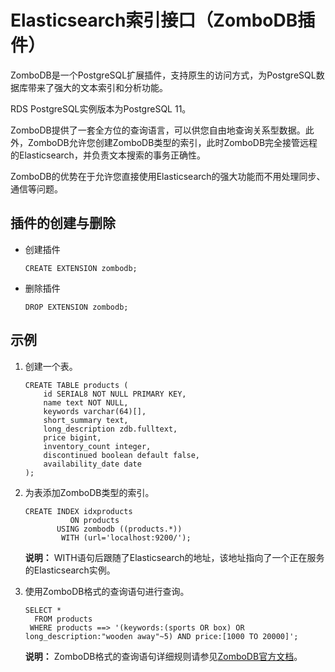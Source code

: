 # Elasticsearch索引接口（ZomboDB插件）

ZomboDB是一个PostgreSQL扩展插件，支持原生的访问方式，为PostgreSQL数据库带来了强大的文本索引和分析功能。

RDS PostgreSQL实例版本为PostgreSQL 11。

ZomboDB提供了一套全方位的查询语言，可以供您自由地查询关系型数据。此外，ZomboDB允许您创建ZomboDB类型的索引，此时ZomboDB完全接管远程的Elasticsearch，并负责文本搜索的事务正确性。

ZomboDB的优势在于允许您直接使用Elasticsearch的强大功能而不用处理同步、通信等问题。

## 插件的创建与删除

-   创建插件

    ```
    CREATE EXTENSION zombodb;
    ```

-   删除插件

    ```
    DROP EXTENSION zombodb;
    ```


## 示例

1.  创建一个表。

    ```
    CREATE TABLE products (
        id SERIAL8 NOT NULL PRIMARY KEY,
        name text NOT NULL,
        keywords varchar(64)[],
        short_summary text,
        long_description zdb.fulltext,
        price bigint,
        inventory_count integer,
        discontinued boolean default false,
        availability_date date
    );
    ```

2.  为表添加ZomboDB类型的索引。

    ```
    CREATE INDEX idxproducts
              ON products
           USING zombodb ((products.*))
            WITH (url='localhost:9200/');
    ```

    **说明：** WITH语句后跟随了Elasticsearch的地址，该地址指向了一个正在服务的Elasticsearch实例。

3.  使用ZomboDB格式的查询语句进行查询。

    ```
    SELECT *
      FROM products
     WHERE products ==> '(keywords:(sports OR box) OR long_description:"wooden away"~5) AND price:[1000 TO 20000]';
    ```

    **说明：** ZomboDB格式的查询语句详细规则请参见[ZomboDB官方文档](https://www.zombodb.com/documentation/)。


